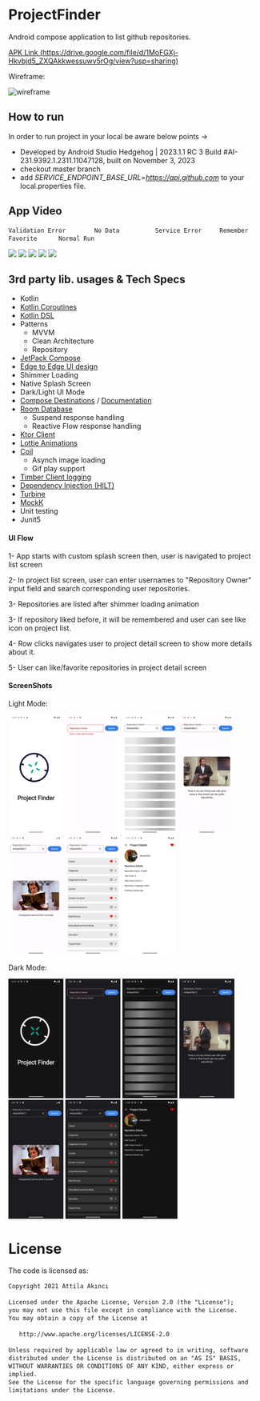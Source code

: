 # ProjectFinder
Android compose application to list github repositories.

[APK Link (https://drive.google.com/file/d/1MoFGXj-Hkvbjd5_ZXQAkkwessuwv5rOg/view?usp=sharing)](https://drive.google.com/file/d/1MoFGXj-Hkvbjd5_ZXQAkkwessuwv5rOg/view?usp=sharing)

Wireframe:

![wireframe](https://github.com/AttilaAKINCI/ProjectFinder/assets/21987335/5acde5a6-6c9c-4ffb-a438-bd0f2ede7100)


## How to run
In order to run project in your local be aware below points ->
* Developed by Android Studio Hedgehog | 2023.1.1 RC 3 Build #AI-231.9392.1.2311.11047128, built on November 3, 2023
* checkout master branch
* add *SERVICE_ENDPOINT_BASE_URL=https://api.github.com* to your local.properties file.
  

## App Video

    Validation Error        No Data          Service Error     Remember Favorite      Normal Run       

<img src="https://github.com/AttilaAKINCI/ProjectFinder/assets/21987335/e8a3746c-35e9-4487-a3a1-9219df3ade6e" width="160"/> <img 
src="https://github.com/AttilaAKINCI/ProjectFinder/assets/21987335/14c531fb-4c77-4f96-8a15-a42297075b46" width="160"/>  <img 
src="https://github.com/AttilaAKINCI/ProjectFinder/assets/21987335/8d2bd069-6b1d-4d9e-a956-7517ea8cd569" width="160"/> <img
src="https://github.com/AttilaAKINCI/ProjectFinder/assets/21987335/ffa04e5b-2f06-478e-bc62-5ed509f6a2f8" width="160"/>  <img
src="https://github.com/AttilaAKINCI/ProjectFinder/assets/21987335/53366e5b-0c23-4093-89e9-a0010d2428c9" width="160"/> 


## 3rd party lib. usages & Tech Specs
* Kotlin
* [Kotlin Coroutines](https://kotlinlang.org/docs/coroutines-overview.html)
* [Kotlin DSL](https://developer.android.com/build/migrate-to-kotlin-dsl)
* Patterns
    - MVVM
    - Clean Architecture
    - Repository
* [JetPack Compose](https://developer.android.com/jetpack/compose?gclid=Cj0KCQiAjMKqBhCgARIsAPDgWlyVg8bZaasX_bdQfYrAXsuDQ6vD-2SmFcTv34Fb-jLQxgGqPD7UxKgaAso5EALw_wcB&gclsrc=aw.ds)
* [Edge to Edge UI design](https://developer.android.com/jetpack/compose/layouts/insets)
* Shimmer Loading
* Native Splash Screen
* Dark/Light UI Mode 
* [Compose Destinations](https://github.com/raamcosta/compose-destinations) / [Documentation](https://composedestinations.rafaelcosta.xyz/)
* [Room Database](https://developer.android.com/jetpack/androidx/releases/room)
    - Suspend response handling
    - Reactive Flow response handling
* [Ktor Client](https://ktor.io/docs/client-supported-platforms.html)
* [Lottie Animations](https://github.com/airbnb/lottie-android)
* [Coil](https://github.com/coil-kt/coil)
    - Asynch image loading
    - Gif play support
* [Timber Client logging](https://github.com/JakeWharton/timber)
* [Dependency Injection (HILT)](https://developer.android.com/training/dependency-injection/hilt-android)
* [Turbine](https://github.com/cashapp/turbine)
* [MockK](https://mockk.io/)
* Unit testing
* Junit5


#### UI Flow
1- App starts with custom splash screen then, user is navigated to project list screen

2- In project list screen, user can enter usernames to "Repository Owner" input field and search corresponding user repositories.

3- Repositories are listed after shimmer loading animation

3- If repository liked before, it will be remembered and user can see like icon on project list.

4- Row clicks navigates user to project detail screen to show more details about it. 

5- User can like/favorite repositories in project detail screen


#### ScreenShots
Light Mode:

<img src="https://github.com/AttilaAKINCI/ProjectFinder/blob/master/images/1-light.png" width="110">   <img
src="https://github.com/AttilaAKINCI/ProjectFinder/blob/master/images/2-light.png" width="110">   <img
src="https://github.com/AttilaAKINCI/ProjectFinder/blob/master/images/3-light.png" width="110">   <img
src="https://github.com/AttilaAKINCI/ProjectFinder/blob/master/images/4-light.png" width="110">   <img
src="https://github.com/AttilaAKINCI/ProjectFinder/blob/master/images/5-light.png" width="110">   <img
src="https://github.com/AttilaAKINCI/ProjectFinder/blob/master/images/6-light.png" width="110">   <img
src="https://github.com/AttilaAKINCI/ProjectFinder/blob/master/images/7_1-light.png" width="110">

Dark Mode:

<img src="https://github.com/AttilaAKINCI/ProjectFinder/blob/master/images/1-dark.png" width="110">   <img
src="https://github.com/AttilaAKINCI/ProjectFinder/blob/master/images/2-dark.png" width="110">   <img
src="https://github.com/AttilaAKINCI/ProjectFinder/blob/master/images/3-dark.png" width="110">   <img
src="https://github.com/AttilaAKINCI/ProjectFinder/blob/master/images/4-dark.png" width="110">   <img
src="https://github.com/AttilaAKINCI/ProjectFinder/blob/master/images/5-dark.png" width="110">   <img
src="https://github.com/AttilaAKINCI/ProjectFinder/blob/master/images/6-dark.png" width="110">   <img
src="https://github.com/AttilaAKINCI/ProjectFinder/blob/master/images/7_1-dark.png" width="110">

# License

The code is licensed as:

```
Copyright 2021 Attila Akıncı

Licensed under the Apache License, Version 2.0 (the "License");
you may not use this file except in compliance with the License.
You may obtain a copy of the License at

   http://www.apache.org/licenses/LICENSE-2.0

Unless required by applicable law or agreed to in writing, software
distributed under the License is distributed on an "AS IS" BASIS,
WITHOUT WARRANTIES OR CONDITIONS OF ANY KIND, either express or implied.
See the License for the specific language governing permissions and
limitations under the License.
```

